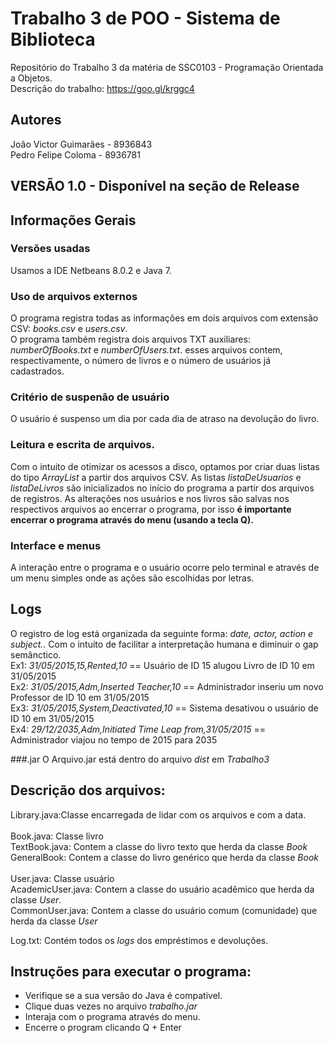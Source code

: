 # Trabalho 3 de POO - Sistema de Biblioteca
Repositório do Trabalho 3 da matéria de SSC0103 - Programação Orientada a Objetos.<br />
Descrição do trabalho: https://goo.gl/krggc4<br />

## Autores
João Victor Guimarães - 8936843<br />
Pedro Felipe Coloma - 8936781<br />

## VERSÃO 1.0 - Disponível na seção de Release
## Informações Gerais
### Versões usadas
Usamos a IDE Netbeans 8.0.2 e Java 7.

### Uso de arquivos externos
O programa registra todas as informações em dois arquivos com extensão CSV: *books.csv* e *users.csv*.<br />
O programa também registra dois arquivos TXT auxiliares: *numberOfBooks.txt* e *numberOfUsers.txt*. esses arquivos contem, respectivamente, o número de livros e o número de usuários já cadastrados.<br />

### Critério de suspenão de usuário
O usuário é suspenso um dia por cada dia de atraso na devolução do livro.

### Leitura e escrita de arquivos.
Com o intuito de otimizar os acessos a disco, optamos por criar duas listas do tipo *ArrayList* a partir dos arquivos CSV.
As listas *listaDeUsuarios* e *listaDeLivros* são inicializados no início do programa a partir dos arquivos de registros. As alterações nos usuários e nos livros são salvas nos respectivos arquivos ao encerrar o programa, por isso <b>é importante encerrar o programa através do menu (usando a tecla Q).</b>

### Interface e menus
A interação entre o programa e o usuário ocorre pelo terminal e através de um menu simples onde as ações são escolhidas por letras. <br />

## Logs
O registro de log está organizada da seguinte forma: *date, actor, action e subject.*. Com o intuito de facilitar a interpretação humana e diminuir o gap semânctico. <br />
Ex1: *31/05/2015,15,Rented,10* == Usuário de ID 15 alugou Livro de ID 10 em 31/05/2015<br />
Ex2: *31/05/2015,Adm,Inserted Teacher,10* == Administrador inseriu um novo Professor de ID 10 em 31/05/2015<br />
Ex3: *31/05/2015,System,Deactivated,10* == Sistema desativou o usuário de ID 10 em 31/05/2015<br />
Ex4: *29/12/2035,Adm,Initiated Time Leap from,31/05/2015* == Administrador viajou no tempo de 2015 para 2035<br />

###.jar
O Arquivo.jar está dentro do arquivo *dist* em *Trabalho3*

## Descrição dos arquivos:<br />
Library.java:Classe encarregada de lidar com os arquivos e com a data.<br />
<br />
Book.java: Classe livro<br /> 
TextBook.java: Contem a classe do livro texto que herda da classe *Book*<br />
GeneralBook: Contem a classe do livro genérico que herda da classe *Book*<br />
<br />
User.java: Classe usuário <br />
AcademicUser.java: Contem a classe do usuário acadêmico que herda da classe *User*.<br />
CommonUser.java: Contem a classe do usuário comum (comunidade) que herda da classe *User*<br />

Log.txt: Contém todos os *logs* dos empréstimos e devoluções.<br />

## Instruções para executar o programa:<br />
- Verifique se a sua versão do Java é compativel.
- Clique duas vezes no arquivo *trabalho.jar*
- Interaja com o programa através do menu.
- Encerre o program clicando Q + Enter


